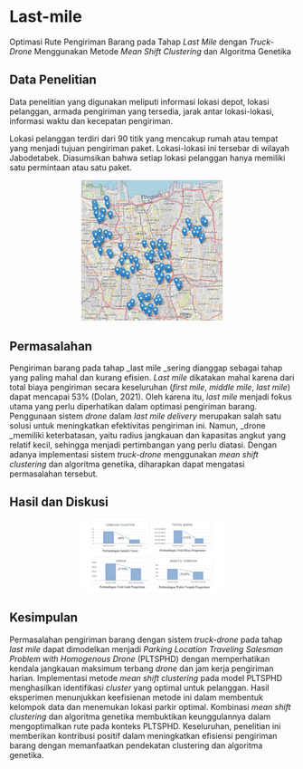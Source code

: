 # Last-mile
Optimasi Rute Pengiriman Barang pada Tahap _Last Mile_ dengan _Truck-Drone_ Menggunakan Metode _Mean Shift Clustering_ dan Algoritma Genetika

## Data Penelitian
Data penelitian yang digunakan meliputi informasi lokasi depot, lokasi pelanggan, 
armada pengiriman yang tersedia, jarak antar lokasi-lokasi, informasi waktu dan kecepatan 
pengiriman.

Lokasi pelanggan terdiri dari 90 titik yang mencakup rumah atau tempat yang menjadi tujuan pengiriman paket. Lokasi-lokasi ini tersebar di wilayah Jabodetabek. Diasumsikan bahwa setiap lokasi pelanggan hanya memiliki satu permintaan atau satu paket.

<div align="center">
    <img src="https://github.com/Ervita5/Issue/blob/main/Screenshot%20(92).png" alt="Customer Locations Map" width="250">
</div>

## Permasalahan
Pengiriman barang pada tahap _last mile _sering dianggap sebagai tahap yang paling mahal 
dan kurang efisien. _Last mile_ dikatakan mahal karena dari total biaya pengiriman secara 
keseluruhan (_first mile_, _middle mile_, _last mile_) dapat mencapai 53% (Dolan, 2021). Oleh 
karena itu, _last mile_ menjadi fokus utama yang perlu diperhatikan dalam optimasi 
pengiriman barang. Penggunaan sistem _drone_ dalam _last mile delivery_ merupakan salah 
satu solusi untuk meningkatkan efektivitas pengiriman ini. Namun, _drone _memiliki 
keterbatasan, yaitu radius jangkauan dan kapasitas angkut yang relatif kecil, sehingga 
menjadi pertimbangan yang perlu diatasi. Dengan adanya implementasi sistem _truck-drone_  menggunakan _mean shift clustering_ dan algoritma genetika, diharapkan dapat mengatasi permasalahan tersebut.

## Hasil dan Diskusi


<div align="center">
    <img src="https://github.com/Ervita5/Issue/blob/main/Screenshot%20(173).png" alt="Customer Locations Map" width="250">
</div>

## Kesimpulan
Permasalahan pengiriman barang dengan sistem _truck-drone_ pada tahap _last mile_ dapat 
dimodelkan menjadi _Parking Location Traveling Salesman Problem with Homogenous Drone_
(PLTSPHD) dengan memperhatikan kendala jangkauan maksimum terbang _drone_ dan jam kerja 
pengiriman harian. Implementasi metode _mean shift clustering_ pada model PLTSPHD 
menghasilkan identifikasi _cluster_ yang optimal untuk pelanggan. Hasil eksperimen 
menunjukkan keefisienan metode ini dalam membentuk kelompok data dan menemukan lokasi 
parkir optimal. Kombinasi _mean shift clustering_ dan algoritma genetika 
membuktikan keunggulannya dalam mengoptimalkan rute pada konteks PLTSPHD. 
Keseluruhan, penelitian ini memberikan kontribusi positif dalam meningkatkan efisiensi 
pengiriman barang dengan memanfaatkan pendekatan clustering dan algoritma genetika.
